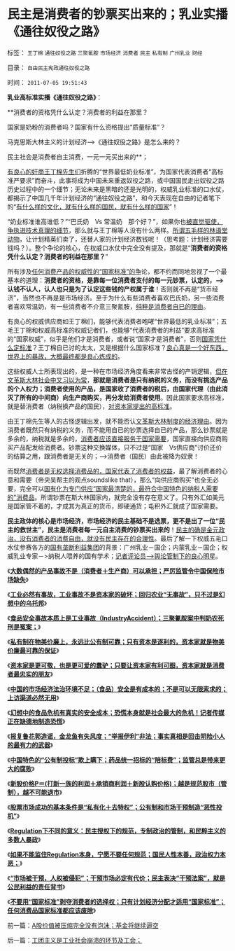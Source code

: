 # 民主是消费者的钞票买出来的；乳业实播《通往奴役之路》

标签： `王丁棉` `通往奴役之路` `三聚氰胺` `市场经济` `消费者` `民主` `私有制` `广州乳业` `财经` 

目录： `自由民主宪政通往奴役之路`

时间： `2011-07-05 19:51:43`

**乳业高标准实播《通往奴役之路》**：

**消费者的资格凭什么认定？消费者的利益在那里？

国家是奶粉的消费者吗？国家有什么资格提出“质量标准”？

马克思斯大林主义的计划经济——>《通往奴役之路》是怎么来的？

民主社会是消费者自主消费，一元一元买出来的**；

[有良心的奸商王丁棉先生们](../../../2011/6/28/广州乳业有良心的奸商.md)折腾的“世界最低奶业标准”，为国家代表消费者“高标准严要求”而奋斗，此事将成为中国未来重返奴役之路，或中国国民走出奴役之路历史过程中的一个细节；无论未来是黑暗的还是光明的，权威乳业标准的口水仗，都揭示了中国几千年计划经济的“通往奴役之路”，和今天表现在自由的记者笔下的“[有什么样的文化，就有什么样的国民，就有什么样的国家](../../../2011/6/11/消费者不能保护自已吗？监管必不可少吗？.md)”！

“奶业标准谁高谁低？”“巴氏奶　Vs 常温奶　那个好？”，如果你也[被直觉驱使，争执进技术真理的细节](../../../2011/6/15/为什么会“同意，ConcuringOpinion？.md)，那么就与王丁棉等人没有什么两样。[所谓五毛样的林语堂动物](../../../2011/2/6/正当防卫合法性及温驯的林语堂动物.md)，让计划精英们卖了，还替人家的计划经济数钱呢！（思考题：计划经济需要钱吗？）。整个争论的核心，在权威口水仗中完全没有提及，那就是“**消费者的资格凭什么认定？消费者的利益在那里？**”

所有涉及[任何消费产品的权威性的“国家标准”的争](../../../2008/9/18/三鹿事件：中国拥有高质量产品的五个步骤.md)论，都不约而同地忽视了一个最基本的道理：**消费者的资格，是靠每一位消费者支付的每一元钞票，认定的，——>认钱不认人，认人也只是为了认定这些钱的产权属于谁**！否则就不再是“货币经济”，当然也不再是是市场经济。至于为什么有些消费者喜欢巴氏奶，另一些消费者喜欢常温奶，有一些消费者不介意三聚氰胺，[纯粹是消费者自已的理由](../../../2011/6/12/消费者最能保护自已，供应商最懂得生产什么.md)。

有良心的权威供应商如王丁棉们，能够代表消费者咆哮“世界最低的乳业标准”；五毛王丁棉和权威高标准的权威记者们，也能够“代表消费者的利益”要求高标准的“国家权威”，似乎是他们才是消费者，或者说“国家才是消费者”，否则[国家凭什么定标准](../../../2011/1/26/君权神授“向弱者倾斜”和绝对的弱者.md)？王丁棉自已讨的太太，又是根据什么国家标准？[良心真是一个好东西，世界上的暴政，大概最终都是良心炼成的](../../../2009/9/23/孟荀人之初善恶之争及“行之初意本善”.md)。

这些权威人士所表现出的，是一种在市场经济角度看来非常古怪的产销逻辑，[但在文革斯大林社会中又习以为常](../../../2008/9/16/三鹿事件中看中国泛滥的标准.md)，**那就是消费者是只有纳税的义务，而没有挑选产品的个人权力；消费者使用的产品，是国家收了消费者的税后，由国家代理（由此消灭了所有的中间商）向生产商购买，再分发给消费者使用**。因此国家要求高标准，就是替消费者（纳税换产品的国民），[对资本家提出的高标准](../../../2011/7/1/美国劳工运动的主流是折腾；资本家是妥协的专家.md)。

由王丁棉先生等人的古怪逻辑出发，就不能否认[文革斯大林制度的经济理由](../../../2009/10/16/人为的城市化和人为毁灭工商业城市.md)。因为消费者既然只有纳税的义务，而不能用自已的钞票选择自已的产品，那么钞票就是多余的，纳税就是多余的，[消费者应该直接服务于国家需要](../../../2008/10/16/极力维护不公平制度的是受害者自已.md)，国家直接向供应商购买产品配发给消费者。钞票这种交换媒体，只不过是“国家　Vs供应商”讨价还价的结算之用，跟消费者是无关的；——>消费者（国民）由此被降为奴隶！

而既然[消费者是无权选择消费品的，国家代表了消费者的权益](../../../2011/6/11/消费者不能保护自已吗？监管必不可少吗？.md)，最了解消费者的心意和需要（帝央吴帮主的观点soundslike that），那么“向供应商购买”也全无必要，完全可以[国有化为专门供应“国家最清楚的，最符合中国特色的纳税人需要的”消费品](../../../2011/6/11/监管越严,越是质次价高.md)。所谓钞票在斯大林国家内，就完全没有存在意义了。只有外汇如美元是国家管不着的，才成其为真正的货币，即硬通货；屯积外汇就成了国家需要。

**民主政体的核心是市场经济，市场经济的民主基础不是选票，更不是出了一位“民主的救世主”，民主是消费者每一元自主消费的钞票买出来的**！[民主的确是金元政治，没有消费者的消费自由，就没有民主存在的合理性](http://blog.sina.com.cn/s/blog_5563a64d0100lt0f.html)。最后了解一下权威五毛口水仗参赛各方的[国有垄断利益集团](../../../2011/6/14/市场经济民间认证比政府权威更可靠.md)的背景：广州乳业－国企；内蒙乳业－国企；权威乳业专家－>纳税人喂养的国有学术；[记者评论员—>舆论管制下的良心明星](http://hi.baidu.com/darthchn/blog/item/9beb3ed7568e222206088b05.html)。

《[**大数偶然的产品事故不是（消费者＋生产商）可以承担；严厉监管令中国保险市场缺失**](../../../2011/6/16/严厉监管令中国保险市场缺失，政府可尝试少管闲事.md)》

《[**工业必然有事故，工业事故不是资本家的破坏；回归农业“无事故”，只不过是幻想中的乌托邦**](../../../2011/6/16/工业必然有事故，工业事故不是资本家的破坏.md)》

《[**食品安全事故本质上是工业事故（IndustryAccident）；三聚氰胺案中判奶农死刑是冤案；**](../../../2011/6/17/食品安全事故是工业事故，三聚氰胺有冤案.md)》

《[**私有制在物美价廉上，永远比公有制可靠；只有资本是逐利的，资本家就是物美价廉最可靠的保证**](../../../2011/6/17/逐利的资本保证了物美价廉高安全性.md)》

《[**资本家是更可敬，也是更可爱的蠢驴；只要让资本家有利可图，资本家就是消费者最忠实的朋友**](../../../2011/6/17/资本家是最可爱的蠢驴，是消费者最忠实的朋友.md)》

《[**中国的市场经济法治环境不足；（食品）安全是有成本的；不是可以无限索求的；上访渠道必然无用**](../../../2011/6/18/食品安全有成本，不可以无限索求.md)》

《[**幻想中的食品危机有真实的安全成本；恐慌本身就是社会最大的危机！记者传媒正在缺德地制造恐慌**](../../../2011/6/18/食品安全无端恐慌是社会最大危机.md)》

《[**报复鲁花郭造谣，金龙鱼有失风度；“举报伊利”非法；事实真相是回击阴险小人的最有力的武器**](../../../2011/6/18/非法举报伊利，合法造谣金龙鱼.md)》

《[**中国特色的“公有制投标”欺上瞒下；药品统一招标的“陪标费”；监管总是带来更大的腐败**](../../../2011/6/19/八棱科技“中国式投标”失败什么也说明不了.md)》

《[**新股价格P＝(打新一族的利润＋承销商利润＋新股认购价格)；越是规范股市（管制），越不可能退市**](../../../2011/6/19/A股越是规范退市，越是不可能退市.md)》

《[**股票市场成功的基本条件是“私有化＋去特权”；公有制和市场干预制造“恶性投机”**](../../../2011/6/19/炒股抑制通胀，圈钱导致滞胀.md)》

《[**Regulation下不同的意义：民主授权下的规范，专制政治的管制，和民粹主义的多数人暴政**](../../../2011/6/21/Regulation汉译中的民主和专制.md)》

《[**如果不能监住Regulation本身，宁愿不要任何规范；国民人性本善，政治权力本恶；**](../../../2011/6/21/国民性本善，监管欲望就是邪恶.md)》

《[**“市场被干预，人权被侵犯”；干预市场必定有代价；民主表决“干预法案”，就是公民利益的责任背书**](../../../2011/6/29/忠告五毛型股民不要拉皮条.md)》

《[**不要用“国家标准”剥夺消费者的选择权；只有计划经济分配才适用“国家标准”；任何消费品国家标准都应该废除**](../../../2011/6/28/广州乳业有良心的奸商.md)》



前一篇：[A股价值被压缩完全没有泡沫；基金将继续逼空](../../../2011/7/5/A股价值被压缩完全没有泡沫；基金将继续逼空.md)

后一篇：[工团主义是工业社会崩溃的环节及工会；](../../../2011/7/5/工团主义是工业社会崩溃的环节及工会；.md)
